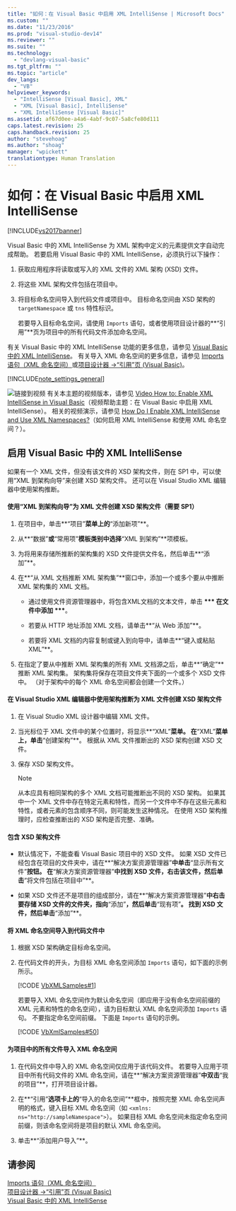 ```yaml
---
title: "如何：在 Visual Basic 中启用 XML IntelliSense | Microsoft Docs"
ms.custom: ""
ms.date: "11/23/2016"
ms.prod: "visual-studio-dev14"
ms.reviewer: ""
ms.suite: ""
ms.technology: 
  - "devlang-visual-basic"
ms.tgt_pltfrm: ""
ms.topic: "article"
dev_langs: 
  - "VB"
helpviewer_keywords: 
  - "IntelliSense [Visual Basic], XML"
  - "XML [Visual Basic], IntelliSense"
  - "XML IntelliSense [Visual Basic]"
ms.assetid: af67d0ee-a4a6-4abf-9c07-5a8cfe80d111
caps.latest.revision: 25
caps.handback.revision: 25
author: "stevehoag"
ms.author: "shoag"
manager: "wpickett"
translationtype: Human Translation
---
```

# 如何：在 Visual Basic 中启用 XML IntelliSense
[!INCLUDE[vs2017banner](../../../../csharp/includes/vs2017banner.md)]

Visual Basic 中的 XML IntelliSense 为 XML 架构中定义的元素提供文字自动完成帮助。  若要启用 Visual Basic 中的 XML IntelliSense，必须执行以下操作：  
  
1.  获取应用程序将读取或写入的 XML 文件的 XML 架构 \(XSD\) 文件。  
  
2.  将这些 XML 架构文件包括在项目中。  
  
3.  将目标命名空间导入到代码文件或项目中。  目标命名空间由 XSD 架构的 `targetNamespace` 或 `tns` 特性标识。  
  
     若要导入目标命名空间，请使用 `Imports` 语句，或者使用项目设计器的**“引用”**页为项目中的所有代码文件添加命名空间。  
  
 有关 Visual Basic 中的 XML IntelliSense 功能的更多信息，请参见 [Visual Basic 中的 XML IntelliSense](../../../../visual-basic/programming-guide/language-features/xml/xml-intellisense.md)。  有关导入 XML 命名空间的更多信息，请参见 [Imports 语句（XML 命名空间）](../../../../visual-basic/language-reference/statements/imports-statement-xml-namespace.md)或[项目设计器 \-\>“引用”页 \(Visual Basic\)](/visual-studio/ide/reference/references-page-project-designer-visual-basic)。  
  
 [!INCLUDE[note_settings_general](../../../../csharp/language-reference/compiler-messages/includes/note_settings_general_md.md)]  
  
 ![链接到视频](../../../../csharp/programming-guide/concepts/linq/media/playvideo.png "PlayVideo") 有关本主题的视频版本，请参见 [Video How to: Enable XML IntelliSense in Visual Basic](http://go.microsoft.com/fwlink/?LinkId=102466)（视频帮助主题：在 Visual Basic 中启用 XML IntelliSense）。  相关的视频演示，请参见 [How Do I Enable XML IntelliSense and Use XML Namespaces?](http://go.microsoft.com/fwlink/?LinkId=143035)（如何启用 XML IntelliSense 和使用 XML 命名空间？）。  
  
## 启用 Visual Basic 中的 XML IntelliSense  
 如果有一个 XML 文件，但没有该文件的 XSD 架构文件，则在 SP1 中，可以使用“XML 到架构向导”来创建 XSD 架构文件。  还可以在 Visual Studio XML 编辑器中使用架构推断。  
  
#### 使用“XML 到架构向导”为 XML 文件创建 XSD 架构文件（需要 SP1）  
  
1.  在项目中，单击**“项目”**菜单上的**“添加新项”**。  
  
2.  从**“数据”**或**“常用项”**模板类别中选择**“XML 到架构”**项模板。  
  
3.  为将用来存储所推断的架构集的 XSD 文件提供文件名，然后单击**“添加”**。  
  
4.  在**“从 XML 文档推断 XML 架构集”**窗口中，添加一个或多个要从中推断 XML 架构集的 XML 文档。  
  
    -   通过使用文件资源管理器中，将包含XML文档的文本文件，单击 **\*\*\* 在文件中添加 \*\*\***。  
  
    -   若要从 HTTP 地址添加 XML 文档，请单击**“从 Web 添加”**。  
  
    -   若要将 XML 文档的内容复制或键入到向导中，请单击**“键入或粘贴 XML”**。  
  
5.  在指定了要从中推断 XML 架构集的所有 XML 文档源之后，单击**“确定”**推断 XML 架构集。  架构集将保存在项目文件夹下面的一个或多个 XSD 文件中。  （对于架构中的每个 XML 命名空间都会创建一个文件。）  
  
#### 在 Visual Studio XML 编辑器中使用架构推断为 XML 文件创建 XSD 架构文件  
  
1.  在 Visual Studio XML 设计器中编辑 XML 文件。  
  
2.  当光标位于 XML 文件中的某个位置时，将显示**“XML”**菜单。  在**“XML”**菜单上，单击**“创建架构”**。  根据从 XML 文件推断出的 XSD 架构创建 XSD 文件。  
  
3.  保存 XSD 架构文件。  
  
    > [!NOTE]
    >  从本应具有相同架构的多个 XML 文档可能推断出不同的 XSD 架构。  如果其中一个 XML 文件中存在特定元素和特性，而另一个文件中不存在这些元素和特性，或者元素的包含顺序不同，则可能发生这种情况。  在使用 XSD 架构推理时，应检查推断出的 XSD 架构是否完整、准确。  
  
#### 包含 XSD 架构文件  
  
-   默认情况下，不能查看 Visual Basic 项目中的 XSD 文件。  如果 XSD 文件已经包含在项目的文件夹中，请在**“解决方案资源管理器”**中单击**“显示所有文件”**按钮。  在**“解决方案资源管理器”**中找到 XSD 文件，右击该文件，然后单击**“将文件包括在项目中”**。  
  
-   如果 XSD 文件还不是项目的组成部分，请在**“解决方案资源管理器”**中右击要存储 XSD 文件的文件夹，指向**“添加”**，然后单击**“现有项”**。  找到 XSD 文件，然后单击**“添加”**。  
  
#### 将 XML 命名空间导入到代码文件中  
  
1.  根据 XSD 架构确定目标命名空间。  
  
2.  在代码文件的开头，为目标 XML 命名空间添加 `Imports` 语句，如下面的示例所示。  
  
     [!CODE [VbXMLSamples#1](../CodeSnippet/VS_Snippets_VBCSharp/VbXMLSamples#1)]  
  
     若要导入 XML 命名空间作为默认命名空间（即应用于没有命名空间前缀的 XML 元素和特性的命名空间），请为目标默认 XML 命名空间添加 `Imports` 语句。  不要指定命名空间前缀。  下面是 `Imports` 语句的示例。  
  
     [!CODE [VbXmlSamples#50](../CodeSnippet/VS_Snippets_VBCSharp/VbXMLSamples#50)]  
  
#### 为项目中的所有文件导入 XML 命名空间  
  
1.  在代码文件中导入的 XML 命名空间仅应用于该代码文件。  若要导入应用于项目中所有代码文件的 XML 命名空间，请在**“解决方案资源管理器”**中双击**“我的项目”**，打开项目设计器。  
  
2.  在**“引用”**选项卡上的**“导入的命名空间”**框中，按照完整 XML 命名空间声明的格式，键入目标 XML 命名空间（如 `<xmlns: ns="http://sampleNamespace">`）。  如果目标 XML 命名空间未指定命名空间前缀，则该命名空间将是项目的默认 XML 命名空间。  
  
3.  单击**“添加用户导入”**。  
  
## 请参阅  
 [Imports 语句（XML 命名空间）](../../../../visual-basic/language-reference/statements/imports-statement-xml-namespace.md)   
 [项目设计器 \-\>“引用”页 \(Visual Basic\)](/visual-studio/ide/reference/references-page-project-designer-visual-basic)   
 [Visual Basic 中的 XML IntelliSense](../../../../visual-basic/programming-guide/language-features/xml/xml-intellisense.md)